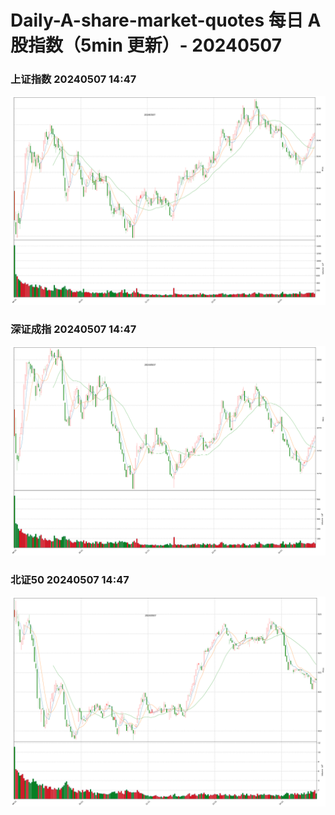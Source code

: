 
# Daily-A-share-market-quotes 每日 A 股指数（5min 更新）- 20240507

### 上证指数 20240507 14:47
![](./fig/2024/5/20240507-sh000001.png)

### 深证成指 20240507 14:47
![](./fig/2024/5/20240507-sz399001.png)

### 北证50 20240507 14:47
![](./fig/2024/5/20240507-bj899050.png)
